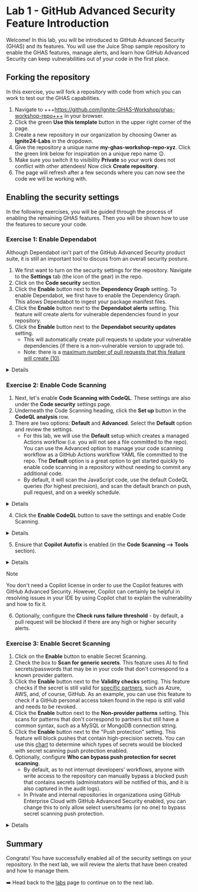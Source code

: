 # Lab 1 - GitHub Advanced Security Feature Introduction

Welcome! In this lab, you will be introduced to GitHub Advanced Security (GHAS) and its features. You will use the Juice Shop sample repository to enable the GHAS features, manage alerts, and learn how GitHub Advanced Security can keep vulnerabilities out of your code in the first place.

<!--
> [!TIP]
> We recommend opening up two browser windows, one with the lab and one with the working copy of your repo!
-->

## Forking the repository

In this exercise, you will fork a repository with code from which you can work to test our the GHAS capabilities.

1. Navigate to +++https://github.com/Ignite-GHAS-Workshop/ghas-workshop-repo+++ in your browser.
2. Click the green **Use this template** button in the upper right corner of the page.
3. Create a new repository in our organization by choosing Owner as **Ignite24-Labs** in the dropdown.  
4. Give the repository a unique name **my-ghas-workshop-repo-xyz**.  Click the green link below for inspiration on a unique repo name 😉.
5. Make sure you switch it to visibility **Private** so your work does not conflict with other attendees!  Now click **Create repository**.
6. The page will refresh after a few seconds where you can now see the code we will be working with.  

## Enabling the security settings

In the following exercises, you will be guided through the process of enabling the remaining GHAS features. Then you will be shown how to use the features to secure your code.

### Exercise 1: Enable Dependabot

Although Dependabot isn't part of the GitHub Advanced Security product suite, it is still an important tool to discuss from an overall security posture.

1. We first want to turn on the security settings for the repository. Navigate to the **Settings** tab (the icon of the gear) in the repo.
2. Click on the  **Code security** section.
3. Click the **Enable** button next to the **Dependency Graph** setting. To enable Dependabot, we first have to enable the Dependency Graph. This allows Dependabot to ingest your package manifest files.
4. Click the **Enable** button next to the **Dependabot alerts** setting. This feature will create alerts for vulnerable dependencies found in your repository.
5. Click the **Enable** button next to the **Dependabot security updates** setting.
    - This will automatically create pull requests to update your vulnerable dependencies (if there is a non-vulnerable version to upgrade to).
    - Note: there is a [maximum number of pull requests that this feature will create (10)](https://docs.github.com/en/enterprise-cloud@latest/code-security/dependabot/working-with-dependabot/troubleshooting-dependabot-errors#dependabot-cannot-open-any-more-pull-requests).

<details>

![image](./images/lab-1-1-1.png) 

![image](images/lab-1-1-1.png)
</details>

### Exercise 2: Enable Code Scanning

1. Next, let's enable **Code Scanning with CodeQL**. These settings are also under the **Code security** settings page.
2. Underneath the Code Scanning heading, click the **Set up** button in the **CodeQL analysis** row.
3. There are two options: **Default** and **Advanced**. Select the **Default** option and review the settings.
    - For this lab, we will use the **Default** setup which creates a managed Actions workflow (i.e. you will not see a file committed to the repo). You can use the Advanced option to manage your code scanning workflow as a GitHub Actions workflow YAML file committed to the repo. The **Default** option is a great option to get started quickly to enable code scanning in a repository without needing to commit any additional code.
    - By default, it will scan the JavaScript code, use the default CodeQL queries (for highest precision), and scan the default branch on push, pull request, and on a weekly schedule.

<details>
  ![image](images/lab-1-2-1.png)
</details>
  
4. Click the **Enable CodeQL** button to save the settings and enable Code Scanning.

<details>
  ![image](images/lab-1-2-2.png)
</details>
  
5. Ensure that **Copilot Autofix** is enabled (in the **Code Scanning --> Tools** section).

<details>
  ![image](images/lab-1-2-3.png)
</details>

> [!NOTE]  
> You don't need a Copilot license in order to use the Copilot features with GitHub Advanced Security. However, Copilot can certainly be helpful in resolving issues in your IDE by using Copilot chat to explain the vulnerability and how to fix it.

6. Optionally, configure the **Check runs failure threshold** - by default, a pull request will be blocked if there are any high or higher security alerts.

### Exercise 3: Enable Secret Scanning

1. Click on the **Enable** button to enable Secret Scanning.
2. Check the box to **Scan for generic secrets**. This feature uses AI to find secrets/passwords that may be in your code that don't correspond to a known provider pattern.
3. Click the **Enable** button next to the **Validity checks** setting. This feature checks if the secret is still valid for [specific partners](https://docs.github.com/en/enterprise-cloud@latest/code-security/secret-scanning/introduction/supported-secret-scanning-patterns#high-confidence-patterns), such as Azure, AWS, and, of course, GitHub. As an example, you can use this feature to check if a GitHub personal access token found in the repo is still valid and needs to be revoked.
4. Click the **Enable** button next to the **Non-provider patterns** setting. This scans for patterns that don't correspond to partners but still have a common syntax, such as a MySQL or MongoDB connection string.
5. Click the **Enable** button next to the "Push protection" setting. This feature will block pushes that contain high-precision secrets. You can use this [chart](https://docs.github.com/en/enterprise-cloud@latest/code-security/secret-scanning/introduction/supported-secret-scanning-patterns#supported-secrets) to determine which types of secrets would be blocked with secret scanning push protection enabled.
6. Optionally, configure **Who can bypass push protection for secret scanning**.
    - By default, as to not interrupt developers' workflows, anyone with write access to the repository can manually bypass a blocked push that contains secrets (administrators will be notified of this, and it is also captured in the audit logs).
    - In Private and internal repositories in organizations using GitHub Enterprise Cloud with GitHub Advanced Security enabled, you can change this to only allow select users/teams (or no one) to bypass secret scanning push protection.

<details>
  ![image](images/lab-1-3-1.png)
</details>

## Summary

Congrats! You have successfully enabled all of the security settings on your repository. In the next lab, we will review the alerts that have been created and how to manage them.

➡️ Head back to the [labs](README.md) page to continue on to the next lab.
